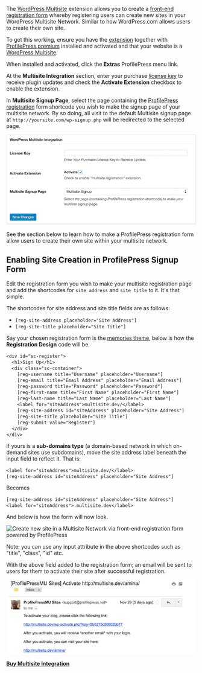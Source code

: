 The [WordPress Multisite](http://profilepress.net/downloads/multisite) extension allows you to create a [front-end registration form](../build/registration-form.md) whereby registering users can create new sites in your WordPress Multisite Network. Similar to how WordPress.com allows users to create their own site.

To get this working, ensure you have the [extension](https://profilepress.net/downloads/multisite/) together with [ProfilePress premium](http://profilepress.net/pricing/) installed and activated and that your website is a [WordPress Multisite](https://codex.wordpress.org/Create_A_Network).

When installed and activated, click the **Extras** ProfilePress menu link.


At the **Multisite Integration** section, enter your purchase [license key](http://profilepress.net/downloads/multisite/) to receive plugin updates and check the **Activate Extension** checkbox to enable the extension.


In **Multisite Signup Page**, select the page containing the [ProfilePress registration](../build/registration-form.md) form shortcode you wish to make the signup page of your multisite network. By so doing, all visit to the default Multisite signup page at  `http://yoursite.com/wp-signup.php` will be redirected to the selected page.


![Activate WordPress Multisite Integration](img/wp-multisite-integration-settings.png)

See the section below to learn how to make a ProfilePress registration form allow users to create their own site within your multisite network.


## Enabling Site Creation in ProfilePress Signup Form 

Edit the registration form you wish to make your multisite registration page and add the shortcodes for `site address` and `site title` to it. It's that simple.


The shortcodes for site address and site title fields are as follows:

* `[reg-site-address placeholder="Site Address"]`
* `[reg-site-title placeholder="Site Title"]`

Say your chosen registration form is the [memories theme](https://profilepress.net/downloads/memories-registration-theme/), below is how the **Registration Design** code will be.

```
<div id="sc-register">
  <h1>Sign Up</h1>
  <div class="sc-container">
    [reg-username title="Username" placeholder="Username"]
    [reg-email title="Email Address" placeholder="Email Address"]
    [reg-password title="Password" placeholder="Password"]
    [reg-first-name title="First Name" placeholder="First Name"]
    [reg-last-name title="Last Name" placeholder="Last Name"]
    <label for="siteAddress">multisite.dev/</label>
    [reg-site-address id="siteAddress" placeholder="Site Address"]
    [reg-site-title placeholder="Site Title"]
    [reg-submit value="Register"]
  </div>
</div>
```

If yours is a <strong>sub-domains type</strong> (a domain-based network in which on-demand sites use subdomains), move the site address label beneath the input field to reflect it. That is:

```
<label for="siteAddress">multisite.dev/</label>
[reg-site-address id="siteAddress" placeholder="Site Address"]
```

Becomes

```
[reg-site-address id="siteAddress" placeholder="Site Address"]
<label for="siteAddress">.multisite.dev</label>
```

And below is how the form will now look.

![Create new site in a Multisite Network via front-end registration form powered by ProfilePress](https://profilepress-523b.kxcdn.com/wp-content/uploads/edd/2016/12/create-new-site-network-multisite-1.png)

Note: you can use any input attribute in the above shortcodes such as "title", "class", "id" etc.

With the above field added to the registration form; an email will be sent to users for them to activate their site after successful registration.

![Activate new site of WordPress Multisite](img/activate-wordpress-multisite-site.png)

<a href="https://profilepress.net/downloads/multisite/?ref=multisite_doc">
 <div class="buy-now-green">
      <strong>Buy Multisite Integration</strong>
 </div>
</a>

